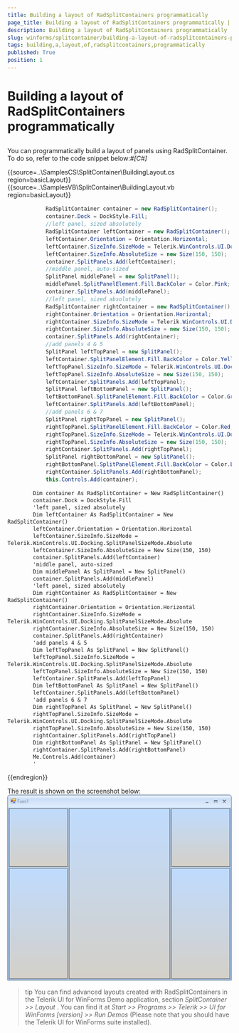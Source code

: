 ```yaml
---
title: Building a layout of RadSplitContainers programmatically
page_title: Building a layout of RadSplitContainers programmatically | UI for WinForms Documentation
description: Building a layout of RadSplitContainers programmatically
slug: winforms/splitcontainer/building-a-layout-of-radsplitcontainers-programmatically
tags: building,a,layout,of,radsplitcontainers,programmatically
published: True
position: 1
---
```


# Building a layout of RadSplitContainers programmatically



## 

You can programmatically build a layout of panels using RadSplitContainer. To do so, refer to the code snippet below:#_[C#]_

	



{{source=..\SamplesCS\SplitContainer\BuildingLayout.cs region=basicLayout}} 
{{source=..\SamplesVB\SplitContainer\BuildingLayout.vb region=basicLayout}} 

````C#
            RadSplitContainer container = new RadSplitContainer();
            container.Dock = DockStyle.Fill;
            //left panel, sized absolutely   
            RadSplitContainer leftContainer = new RadSplitContainer();
            leftContainer.Orientation = Orientation.Horizontal;
            leftContainer.SizeInfo.SizeMode = Telerik.WinControls.UI.Docking.SplitPanelSizeMode.Absolute;
            leftContainer.SizeInfo.AbsoluteSize = new Size(150, 150);
            container.SplitPanels.Add(leftContainer);
            //middle panel, auto-sized   
            SplitPanel middlePanel = new SplitPanel();
            middlePanel.SplitPanelElement.Fill.BackColor = Color.Pink;
            container.SplitPanels.Add(middlePanel);
            //left panel, sized absolutely   
            RadSplitContainer rightContainer = new RadSplitContainer();
            rightContainer.Orientation = Orientation.Horizontal;
            rightContainer.SizeInfo.SizeMode = Telerik.WinControls.UI.Docking.SplitPanelSizeMode.Absolute;
            rightContainer.SizeInfo.AbsoluteSize = new Size(150, 150);
            container.SplitPanels.Add(rightContainer);
            //add panels 4 & 5   
            SplitPanel leftTopPanel = new SplitPanel();
            leftContainer.SplitPanelElement.Fill.BackColor = Color.Yellow;
            leftTopPanel.SizeInfo.SizeMode = Telerik.WinControls.UI.Docking.SplitPanelSizeMode.Absolute;
            leftTopPanel.SizeInfo.AbsoluteSize = new Size(150, 150);
            leftContainer.SplitPanels.Add(leftTopPanel);
            SplitPanel leftBottomPanel = new SplitPanel();
            leftBottomPanel.SplitPanelElement.Fill.BackColor = Color.Green;
            leftContainer.SplitPanels.Add(leftBottomPanel);
            //add panels 6 & 7   
            SplitPanel rightTopPanel = new SplitPanel();
            rightTopPanel.SplitPanelElement.Fill.BackColor = Color.Red;
            rightTopPanel.SizeInfo.SizeMode = Telerik.WinControls.UI.Docking.SplitPanelSizeMode.Absolute;
            rightTopPanel.SizeInfo.AbsoluteSize = new Size(150, 150);
            rightContainer.SplitPanels.Add(rightTopPanel);
            SplitPanel rightBottomPanel = new SplitPanel();
            rightBottomPanel.SplitPanelElement.Fill.BackColor = Color.Lime;
            rightContainer.SplitPanels.Add(rightBottomPanel);
            this.Controls.Add(container);
````
````VB.NET
        Dim container As RadSplitContainer = New RadSplitContainer()
        container.Dock = DockStyle.Fill
        'left panel, sized absolutely
        Dim leftContainer As RadSplitContainer = New RadSplitContainer()
        leftContainer.Orientation = Orientation.Horizontal
        leftContainer.SizeInfo.SizeMode = Telerik.WinControls.UI.Docking.SplitPanelSizeMode.Absolute
        leftContainer.SizeInfo.AbsoluteSize = New Size(150, 150)
        container.SplitPanels.Add(leftContainer)
        'middle panel, auto-sized
        Dim middlePanel As SplitPanel = New SplitPanel()
        container.SplitPanels.Add(middlePanel)
        'left panel, sized absolutely
        Dim rightContainer As RadSplitContainer = New RadSplitContainer()
        rightContainer.Orientation = Orientation.Horizontal
        rightContainer.SizeInfo.SizeMode = Telerik.WinControls.UI.Docking.SplitPanelSizeMode.Absolute
        rightContainer.SizeInfo.AbsoluteSize = New Size(150, 150)
        container.SplitPanels.Add(rightContainer)
        'add panels 4 & 5
        Dim leftTopPanel As SplitPanel = New SplitPanel()
        leftTopPanel.SizeInfo.SizeMode = Telerik.WinControls.UI.Docking.SplitPanelSizeMode.Absolute
        leftTopPanel.SizeInfo.AbsoluteSize = New Size(150, 150)
        leftContainer.SplitPanels.Add(leftTopPanel)
        Dim leftBottomPanel As SplitPanel = New SplitPanel()
        leftContainer.SplitPanels.Add(leftBottomPanel)
        'add panels 6 & 7
        Dim rightTopPanel As SplitPanel = New SplitPanel()
        rightTopPanel.SizeInfo.SizeMode = Telerik.WinControls.UI.Docking.SplitPanelSizeMode.Absolute
        rightTopPanel.SizeInfo.AbsoluteSize = New Size(150, 150)
        rightContainer.SplitPanels.Add(rightTopPanel)
        Dim rightBottomPanel As SplitPanel = New SplitPanel()
        rightContainer.SplitPanels.Add(rightBottomPanel)
        Me.Controls.Add(container)
        '
````

{{endregion}} 




The result is shown on the screenshot below:![splitcontainer-building-a-layout-of-radsplitcontainers-programmatically 001](images/splitcontainer-building-a-layout-of-radsplitcontainers-programmatically001.png)

>tip You can find advanced layouts created with RadSplitContainers in the Telerik UI for WinForms Demo application, section *SplitContainer >> Layout* . You can find it at *Start >> Programs >> Telerik >> UI for WinForms [version] >> Run Demos* (Please note that you should have the Telerik UI for WinForms suite installed).
>


